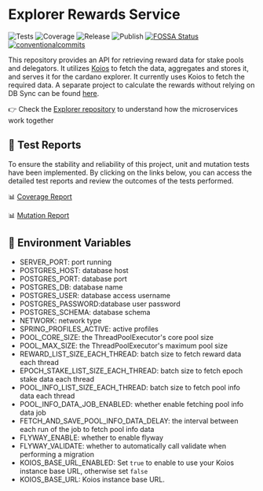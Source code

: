 # Explorer Rewards Service

<p align="left">
<img alt="Tests" src="https://github.com/cardano-foundation/cf-explorer-rewards/actions/workflows/tests.yaml/badge.svg?branch=main" />
<img alt="Coverage" src="https://cardano-foundation.github.io/cf-explorer-authentication/badges/jacoco.svg" />
<img alt="Release" src="https://github.com/cardano-foundation/cf-explorer-rewards/actions/workflows/release.yaml/badge.svg?branch=main" />
<img alt="Publish" src="https://github.com/cardano-foundation/cf-explorer-rewards/actions/workflows/publish.yaml/badge.svg?branch=main" />
<a href="https://app.fossa.com/reports/a5bfbe13-4315-4515-a943-3b7e9581e94f"><img alt="FOSSA Status" src="https://app.fossa.com/api/projects/custom%2B41588%2Fgit%40github.com%3Acardano-foundation%2Fcf-explorer-rewards.git.svg?type=small"/></a>
<a href="https://conventionalcommits.org"><img alt="conventionalcommits" src="https://img.shields.io/badge/Conventional%20Commits-1.0.0-%23FE5196?logo=conventionalcommits" /></a>
</p>

This repository provides an API for retrieving reward data for stake pools and delegators. It utilizes [Koios](https://www.koios.rest/) to fetch the data, aggregates and stores it, and serves it for the cardano explorer.
It currently uses Koios to fetch the required data. A separate project to calculate the rewards without relying on DB Sync can be found [here](https://github.com/cardano-foundation/cf-java-rewards-calculation).

👉 Check the [Explorer repository](https://github.com/cardano-foundation/cf-explorer) to understand how the microservices work together

## 🧪 Test Reports

To ensure the stability and reliability of this project, unit and mutation tests have been implemented. By clicking on the links below, you can access the detailed test reports and review the outcomes of the tests performed.

📊 [Coverage Report](https://cardano-foundation.github.io/cf-explorer-rewards/coverage-report/)

📊 [Mutation Report](https://cardano-foundation.github.io/cf-explorer-rewards/mutation-report/)

## 🌱 Environment Variables
- SERVER_PORT: port running
- POSTGRES_HOST: database host
- POSTGRES_PORT: database port
- POSTGRES_DB: database name
- POSTGRES_USER: database access username
- POSTGRES_PASSWORD:database user password
- POSTGRES_SCHEMA: database schema
- NETWORK: network type
- SPRING_PROFILES_ACTIVE: active profiles
- POOL_CORE_SIZE: the ThreadPoolExecutor's core pool size
- POOL_MAX_SIZE: the ThreadPoolExecutor's maximum pool size
- REWARD_LIST_SIZE_EACH_THREAD: batch size to fetch reward data each thread
- EPOCH_STAKE_LIST_SIZE_EACH_THREAD: batch size to fetch epoch stake data each thread
- POOL_INFO_LIST_SIZE_EACH_THREAD: batch size to fetch pool info data each thread
- POOL_INFO_DATA_JOB_ENABLED: whether enable fetching pool info data job
- FETCH_AND_SAVE_POOL_INFO_DATA_DELAY: the interval between each run of the job to fetch pool info data
- FLYWAY_ENABLE: whether to enable flyway
- FLYWAY_VALIDATE: whether to automatically call validate when performing a migration
- KOIOS_BASE_URL_ENABLED: Set `true` to enable to use your Koios instance base URL, otherwise set `false`
- KOIOS_BASE_URL: Koios instance base URL.
